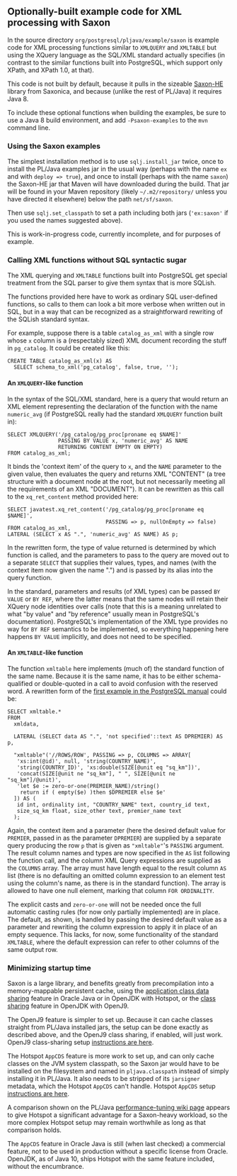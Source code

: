 ## Optionally-built example code for XML processing with Saxon

In the source directory `org/postgresql/pljava/example/saxon` is example code
for XML processing functions similar to `XMLQUERY` and `XMLTABLE` but using
the XQuery language as the SQL/XML standard actually specifies (in contrast
to the similar functions built into PostgreSQL, which support only XPath,
and XPath 1.0, at that).

This code is not built by default, because it pulls in the sizeable [Saxon-HE][]
library from Saxonica, and because (unlike the rest of PL/Java) it requires
Java 8.

To include these optional functions when building the examples, be sure to use
a Java 8 build environment, and add `-Psaxon-examples` to the `mvn` command
line.

### Using the Saxon examples

The simplest installation method is to use `sqlj.install_jar` twice, once to
install the PL/Java examples jar in the usual way (perhaps with the name `ex`
and with `deploy => true`), and once to install (perhaps with the name `saxon`)
the Saxon-HE jar that Maven will have downloaded during the build. That jar
will be found in your Maven repository (likely `~/.m2/repository/` unless you
have directed it elsewhere) below the path `net/sf/saxon`.

Then use `sqlj.set_classpath` to set a path including both jars (`'ex:saxon'` if
you used the names suggested above).

This is work-in-progress code, currently incomplete, and for purposes of
example.

### Calling XML functions without SQL syntactic sugar

The XML querying and `XMLTABLE` functions built into PostgreSQL get special
treatment from the SQL parser to give them syntax that is more SQLish.

The functions provided here have to work as ordinary SQL user-defined
functions, so calls to them can look a bit more verbose when written out
in SQL, but in a way that can be recognized as a straightforward rewriting
of the SQLish standard syntax.

For example, suppose there is a table `catalog_as_xml` with a single row
whose `x` column is a (respectably sized) XML document recording the stuff
in `pg_catalog`. It could be created like this:

    CREATE TABLE catalog_as_xml(x) AS
      SELECT schema_to_xml('pg_catalog', false, true, '');

#### An `XMLQUERY`-like function

In the syntax of the SQL/XML standard, here is a query that would return an XML
element representing the declaration of the function with the name
`numeric_avg` (if PostgreSQL really had the standard `XMLQUERY` function built
in):

    SELECT XMLQUERY('/pg_catalog/pg_proc[proname eq $NAME]'
                    PASSING BY VALUE x, 'numeric_avg' AS NAME
                    RETURNING CONTENT EMPTY ON EMPTY)
    FROM catalog_as_xml;

It binds the 'context item' of the query to `x`, and the `NAME`
parameter to the given value, then evaluates the query and returns XML
"CONTENT" (a tree structure with a document node at the root, but not
necessarily meeting all the requirements of an XML "DOCUMENT"). It can be
rewritten as this call to the `xq_ret_content` method provided here:

    SELECT javatest.xq_ret_content('/pg_catalog/pg_proc[proname eq $NAME]',
                                   PASSING => p, nullOnEmpty => false)
    FROM catalog_as_xml,
    LATERAL (SELECT x AS ".", 'numeric_avg' AS NAME) AS p;

In the rewritten form, the type of value returned is determined by which
function is called, and the parameters to pass to the query are moved out to
a separate `SELECT` that supplies their values, types, and names (with
the context item now given the name ".") and is passed by its alias into the
query function.

In the standard, parameters and results (of XML types) can be passed
`BY VALUE` or `BY REF`, where the latter means that the same
nodes will retain their XQuery node identities over calls (note that this is
a meaning unrelated to what "by value" and "by reference" usually mean in
PostgreSQL's documentation). PostgreSQL's implementation of the XML type
provides no way for `BY REF` semantics to be implemented, so everything
happening here happens `BY VALUE` implicitly, and does not need to be
specified.

#### An `XMLTABLE`-like function

The function `xmltable` here implements (much of) the
standard function of the same name. Because it is the same name, it has to
be either schema-qualified or double-quoted in a call to avoid confusion
with the reserved word. A rewritten form of the
[first example in the PostgreSQL manual][xmltex1] could be:

    SELECT xmltable.*
    FROM
      xmldata,
    
      LATERAL (SELECT data AS ".", 'not specified'::text AS DPREMIER) AS p,
    
      "xmltable"('//ROWS/ROW', PASSING => p, COLUMNS => ARRAY[
       'xs:int(@id)', null, 'string(COUNTRY_NAME)',
       'string(COUNTRY_ID)', 'xs:double(SIZE[@unit eq "sq_km"])',
       'concat(SIZE[@unit ne "sq_km"], " ", SIZE[@unit ne "sq_km"]/@unit)',
       'let $e := zero-or-one(PREMIER_NAME)/string()
        return if ( empty($e) )then $DPREMIER else $e'
      ]) AS (
       id int, ordinality int, "COUNTRY_NAME" text, country_id text,
       size_sq_km float, size_other text, premier_name text
      );

[xmltex1]: https://www.postgresql.org/docs/10/static/functions-xml.html#FUNCTIONS-XML-PROCESSING-XMLTABLE

Again, the context item and a parameter (here the desired default value for
`PREMIER`, passed in as the parameter `DPREMIER`) are supplied by a separate
query producing the row `p` that is given as `"xmltable"`'s `PASSING` argument.
The result column names and types are now specified in the `AS` list following
the function call, and the column XML Query expressions are supplied as the
`COLUMNS` array. The array must have length equal to the result column `AS`
list (there is no defaulting an omitted column expression to an element test
using the column's name, as there is in the standard function). The array is
allowed to have one null element, marking that column `FOR ORDINALITY`.

The explicit casts and `zero-or-one` will not be needed once the
full automatic casting rules (for now only partially implemented) are
in place. The default, as shown, is handled by passing the desired default
value as a parameter and rewriting the column expression to apply it in place
of an empty sequence. This lacks, for now, some functionality of the standard
`XMLTABLE`, where the default expression can refer to other columns of the
same output row.

### Minimizing startup time

Saxon is a large library, and benefits greatly from precompilation into a
memory-mappable persistent cache, using the
[application class data sharing][appcds] feature in Oracle Java or in
OpenJDK with Hotspot, or the [class sharing][j9cds] feature in OpenJDK with
OpenJ9.

The OpenJ9 feature is simpler to set up. Because it can cache classes straight
from PL/Java installed jars, the setup can be done exactly as described above,
and the OpenJ9 class sharing, if enabled, will just work. OpenJ9 class-sharing
setup [instructions are here][j9cds].

The Hotspot `AppCDS` feature is more work to set up, and can only cache classes
on the JVM system classpath, so the Saxon jar would have to be installed on
the filesystem and named in `pljava.classpath` instead of simply installing it
in PL/Java. It also needs to be stripped of its `jarsigner` metadata, which the
Hotspot `AppCDS` can't handle. Hotspot `AppCDS` setup
[instructions are here][appcds].

A comparison shown on the PL/Java [performance-tuning wiki page][ptwp] appears
to give Hotspot a significant advantage for a Saxon-heavy workload, so the more
complex Hotspot setup may remain worthwhile as long as that comparison holds.

The `AppCDS` feature in Oracle Java is still (when last checked) a commercial
feature, not to be used in production without a specific license from Oracle.
OpenJDK, as of Java 10, ships Hotspot with the same feature included, without
the encumbrance.


[appcds]: ../install/appcds.html
[j9cds]: ../install/oj9vmopt.html#How_to_set_up_class_sharing_in_OpenJ9
[Saxon-HE]: http://www.saxonica.com/html/products/products.html
[ptwp]: https://github.com/tada/pljava/wiki/Performance-tuning
